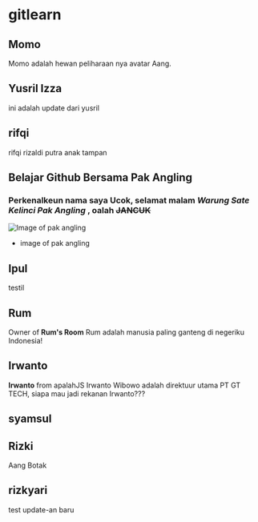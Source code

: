 # gitlearn

## Momo

Momo adalah hewan peliharaan nya avatar Aang.

## Yusril Izza

ini adalah update dari yusril

## rifqi

rifqi rizaldi putra anak tampan

## Belajar Github Bersama Pak Angling

### Perkenalkeun nama saya **Ucok**, selamat malam _Warung Sate Kelinci Pak Angling_ , oalah ~~JANCUK~~

![Image of pak angling](https://scontent-sin2-1.xx.fbcdn.net/v/t1.0-9/49846476_753199745049226_8979172943867150336_n.jpg?_nc_cat=106&_nc_oc=AQmU305ZrJY_LlTQO79lhGSGlYo2lsyRciaFZ14HzY-WzHNHXpvTD2wR-P-pfWwvl9g&_nc_ht=scontent-sin2-1.xx&oh=3be5f9af8de56cf74ee82bb8b10f44e2&oe=5E1758F7)

- image of pak angling

## Ipul

testil

## Rum

Owner of **Rum's Room**
Rum adalah manusia paling ganteng di negeriku Indonesia!

## Irwanto

**Irwanto** from apalahJS
Irwanto Wibowo adalah direktuur utama PT GT TECH,
siapa mau jadi rekanan Irwanto???

## syamsul

## Rizki

Aang Botak

## rizkyari

test
update-an baru
